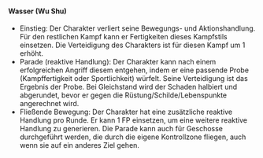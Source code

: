 #### Wasser (Wu Shu)

* Einstieg: Der Charakter verliert seine Bewegungs- und Aktionshandlung. Für den restlichen Kampf kann er Fertigkeiten
dieses Kampfstils einsetzen. Die Verteidigung des Charakters ist für diesen Kampf um 1 erhöht.
* Parade (reaktive Handlung): Der Charakter kann nach einem erfolgreichen Angriff diesem entgehen, indem er eine
passende Probe (Kampffertigkeit oder Sportlichkeit) würfelt. Seine Verteidigung ist das Ergebnis der Probe. Bei
Gleichstand wird der Schaden halbiert und abgerundet, bevor er gegen die Rüstung/Schilde/Lebenspunkte angerechnet wird.
* Fließende Bewegung: Der Charakter hat eine zusätzliche reaktive Handlung pro Runde. Er kann 1 FP einsetzen, um eine
weitere reaktive Handlung zu generieren. Die Parade kann auch für Geschosse durchgeführt werden, die durch die eigene
Kontrollzone fliegen, auch wenn sie auf ein anderes Ziel gehen.
